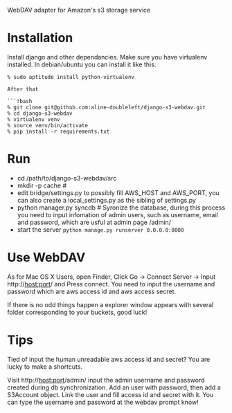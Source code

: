 WebDAV adapter for Amazon's s3 storage service

Installation
============

Install django and other dependancies. Make sure you have virtualenv installed. In debian/ubuntu you can install it like this:

```!bash
% sudo aptitude install python-virtualenv

After that

```!bash
% git clone git@github.com:aline-doubleleft/django-s3-webdav.git
% cd django-s3-webdav
% virtualenv venv
% source venv/bin/activate
% pip install -r requirements.txt
```

Run
===========

* cd /path/to/django-s3-webdav/src
* mkdir -p cache  #
* edit bridge/settings.py to possibly fill AWS_HOST and AWS_PORT, you can also create a local_settings.py as the sibling of settings.py
* python manager.py syncdb  # Syronize the database, during this process you need to input infomation of admin users, such as username, email and password, which are usful at admin page /admin/
* start the server ```python manage.py runserver 0.0.0.0:8000```

Use WebDAV
===========

As for Mac OS X Users, open Finder, Click Go -> Connect Server ->
Input http://<host:port>/ and Press connect. You need to input the username and password which are aws access id and aws access secret.

If there is no odd things happen a explorer window appears with several folder corresponding to your buckets, good luck!

Tips
===========

Tied of input the human unreadable aws access id and secret? You are lucky to make a shortcuts. 

Visit http://<host:port>/admin/ input the admin username and password created during db synchronization. Add an user with password, then add a S3Account object. Link the user and fill access id and secret with it. You can type the username and password at the webdav prompt know!

